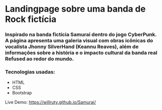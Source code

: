 # Landingpage sobre uma banda de Rock fictícia
###
### Inspirado na banda fictícia Samurai dentro do jogo CyberPunk. A página apresenta uma galeria visual com obras icônicas do vocalista Jhonny SilverHand (Keannu Reaves), além de informações sobre a história e o impacto cultural da banda real Refused ao redor do mundo.

### Tecnologias usadas:

- HTML
- CSS
- Bootstrap

Live Demo: https://willruty.github.io/Samurai/
